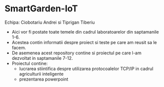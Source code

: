 # SmartGarden-IoT
Echipa: Ciobotariu Andrei si Tiprigan Tiberiu

* Aici vor fi postate toate temele din cadrul laboratoarelor din saptamanile 1-6.
* Acestea contin informatii despre proiect si teste pe care am reusit sa le facem.
* De asemenea acest repository contine si proiectul pe care l-am dezvoltat in saptamanile 7-12.
* Proiectul contine:
   - lucrarea stiintifica despre utilizarea protocoalelor TCP/IP in cadrul agriculturii inteligente
   - prezentarea powerpoint
